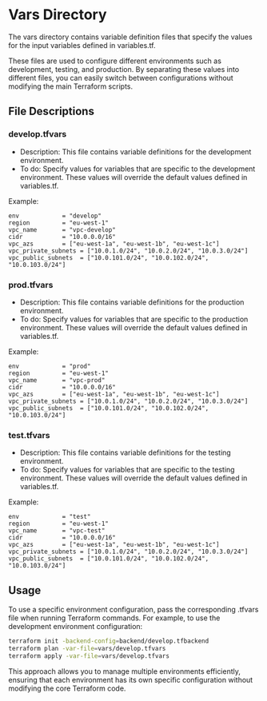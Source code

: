# Vars Directory

The vars directory contains variable definition files that specify the values for the input variables defined in variables.tf.

These files are used to configure different environments such as development, testing, and production. By separating these values into different files, you can easily switch between configurations without modifying the main Terraform scripts.

## File Descriptions

### develop.tfvars

- Description: This file contains variable definitions for the development environment.
- To do: Specify values for variables that are specific to the development environment. These values will override the default values defined in variables.tf.

Example:

```hcl
env            = "develop"
region         = "eu-west-1"
vpc_name       = "vpc-develop"
cidr           = "10.0.0.0/16"
vpc_azs        = ["eu-west-1a", "eu-west-1b", "eu-west-1c"]
vpc_private_subnets = ["10.0.1.0/24", "10.0.2.0/24", "10.0.3.0/24"]
vpc_public_subnets  = ["10.0.101.0/24", "10.0.102.0/24", "10.0.103.0/24"]
```

### prod.tfvars

- Description: This file contains variable definitions for the production environment.
- To do: Specify values for variables that are specific to the production environment. These values will override the default values defined in variables.tf.

Example:

```hcl
env            = "prod"
region         = "eu-west-1"
vpc_name       = "vpc-prod"
cidr           = "10.0.0.0/16"
vpc_azs        = ["eu-west-1a", "eu-west-1b", "eu-west-1c"]
vpc_private_subnets = ["10.0.1.0/24", "10.0.2.0/24", "10.0.3.0/24"]
vpc_public_subnets  = ["10.0.101.0/24", "10.0.102.0/24", "10.0.103.0/24"]
```

### test.tfvars

- Description: This file contains variable definitions for the testing environment.
- To do: Specify values for variables that are specific to the testing environment. These values will override the default values defined in variables.tf.

Example:

```hcl
env            = "test"
region         = "eu-west-1"
vpc_name       = "vpc-test"
cidr           = "10.0.0.0/16"
vpc_azs        = ["eu-west-1a", "eu-west-1b", "eu-west-1c"]
vpc_private_subnets = ["10.0.1.0/24", "10.0.2.0/24", "10.0.3.0/24"]
vpc_public_subnets  = ["10.0.101.0/24", "10.0.102.0/24", "10.0.103.0/24"]
```

## Usage

To use a specific environment configuration, pass the corresponding .tfvars file when running Terraform commands. For example, to use the development environment configuration:

```sh
terraform init -backend-config=backend/develop.tfbackend
terraform plan -var-file=vars/develop.tfvars
terraform apply -var-file=vars/develop.tfvars
```

This approach allows you to manage multiple environments efficiently, ensuring that each environment has its own specific configuration without modifying the core Terraform code.
